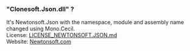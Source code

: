 ### "Clonesoft.Json.dll" ?

It's Newtonsoft.Json with the namespace, module and assembly name changed using Mono.Cecil.  
License: [LICENSE_NEWTONSOFT.JSON.md](./LICENSE_NEWTONSOFT.JSON.md)  
Website: [Newtonsoft.com](https://www.newtonsoft.com/json)